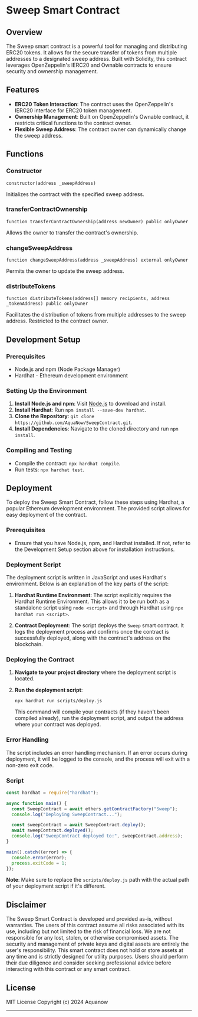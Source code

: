 # Sweep Smart Contract

## Overview
The Sweep smart contract is a powerful tool for managing and distributing ERC20 tokens. It allows for the secure transfer of tokens from multiple addresses to a designated sweep address. Built with Solidity, this contract leverages OpenZeppelin's IERC20 and Ownable contracts to ensure security and ownership management.

## Features
- **ERC20 Token Interaction**: The contract uses the OpenZeppelin's IERC20 interface for ERC20 token management.
- **Ownership Management**: Built on OpenZeppelin's Ownable contract, it restricts critical functions to the contract owner.
- **Flexible Sweep Address**: The contract owner can dynamically change the sweep address.

## Functions

### Constructor
```solidity
constructor(address _sweepAddress)
```
Initializes the contract with the specified sweep address.

### transferContractOwnership
```solidity
function transferContractOwnership(address newOwner) public onlyOwner
```
Allows the owner to transfer the contract's ownership.

### changeSweepAddress
```solidity
function changeSweepAddress(address _sweepAddress) external onlyOwner
```
Permits the owner to update the sweep address.

### distributeTokens
```solidity
function distributeTokens(address[] memory recipients, address _tokenAddress) public onlyOwner
```
Facilitates the distribution of tokens from multiple addresses to the sweep address. Restricted to the contract owner.

## Development Setup

### Prerequisites
- Node.js and npm (Node Package Manager)
- Hardhat - Ethereum development environment

### Setting Up the Environment
1. **Install Node.js and npm**: Visit [Node.js](https://nodejs.org/) to download and install.
2. **Install Hardhat**: Run `npm install --save-dev hardhat`.
3. **Clone the Repository**: `git clone https://github.com/AquaNow/SweepContract.git`.
4. **Install Dependencies**: Navigate to the cloned directory and run `npm install`.

### Compiling and Testing
- Compile the contract: `npx hardhat compile`.
- Run tests: `npx hardhat test`.

## Deployment

To deploy the Sweep Smart Contract, follow these steps using Hardhat, a popular Ethereum development environment. The provided script allows for easy deployment of the contract.

### Prerequisites
- Ensure that you have Node.js, npm, and Hardhat installed. If not, refer to the Development Setup section above for installation instructions.

### Deployment Script
The deployment script is written in JavaScript and uses Hardhat's environment. Below is an explanation of the key parts of the script:

1. **Hardhat Runtime Environment**: The script explicitly requires the Hardhat Runtime Environment. This allows it to be run both as a standalone script using `node <script>` and through Hardhat using `npx hardhat run <script>`.

2. **Contract Deployment**: The script deploys the `Sweep` smart contract. It logs the deployment process and confirms once the contract is successfully deployed, along with the contract's address on the blockchain.

### Deploying the Contract
1. **Navigate to your project directory** where the deployment script is located.

2. **Run the deployment script**:
   ```shell
   npx hardhat run scripts/deploy.js
   ```

   This command will compile your contracts (if they haven't been compiled already), run the deployment script, and output the address where your contract was deployed.

### Error Handling
The script includes an error handling mechanism. If an error occurs during deployment, it will be logged to the console, and the process will exit with a non-zero exit code.

### Script
```javascript
const hardhat = require("hardhat");

async function main() {
  const SweepContract = await ethers.getContractFactory("Sweep");
  console.log("Deploying SweepContract...");

  const sweepContract = await SweepContract.deploy();
  await sweepContract.deployed();
  console.log("SweepContract deployed to:", sweepContract.address);
}

main().catch((error) => {
  console.error(error);
  process.exitCode = 1;
});
```

**Note**: Make sure to replace the `scripts/deploy.js` path with the actual path of your deployment script if it's different.

## Disclaimer
The Sweep Smart Contract is developed and provided as-is, without warranties. The users of this contract assume all risks associated with its use, including but not limited to the risk of financial loss. We are not responsible for any lost, stolen, or otherwise compromised assets. The security and management of private keys and digital assets are entirely the user's responsibility. This smart contract does not hold or store assets at any time and is strictly designed for utility purposes. Users should perform their due diligence and consider seeking professional advice before interacting with this contract or any smart contract.

## License
MIT License Copyright (c) 2024 Aquanow

---
